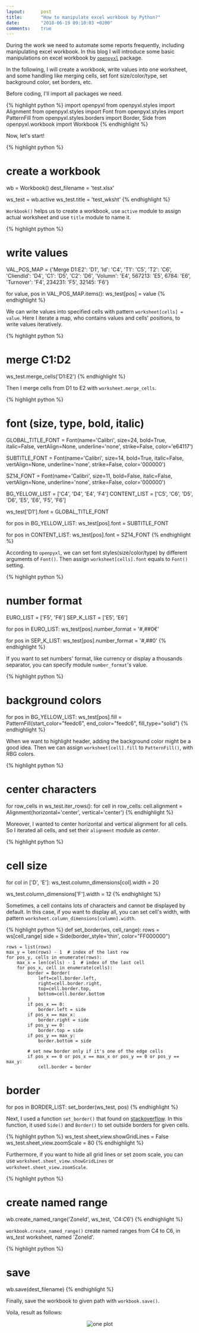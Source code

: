 ```yaml
---
layout:      post
title:       "How to manipulate excel workbook by Python?"
date:        "2018-06-19 09:10:03 +0200"
comments:    true
---
```


During the work we need to automate some reports frequently, including
manipulating excel workbook. In this blog I will introduce some basic
manipulations on excel workbook by [`openpyxl`][openpyxl] package.

In the following, I will create a workbook, write values into one worksheet, and
some handling like merging cells, set font size/color/type, set background color,
set borders, etc.

Before coding, I'll import all packages we need.

{% highlight python %}
import openpyxl
from openpyxl.styles import Alignment
from openpyxl.styles import Font
from openpyxl.styles import PatternFill
from openpyxl.styles.borders import Border, Side
from openpyxl.workbook import Workbook
{% endhighlight %}

Now, let's start!

{% highlight python %}
# create a workbook
wb = Workbook()
dest_filename = 'test.xlsx'

ws_test = wb.active
ws_test.title = 'test_wksht'
{% endhighlight %}

`Workbook()` helps us to create a workbook, use `active` module to assign actual
worksheet and use `title` module to name it.

{% highlight python %}
# write values
VAL_POS_MAP = {'Merge D1:E2': 'D1',
               'Id': 'C4',
               'T1': 'C5',
               'T2': 'C6',
               'CliendId': 'D4',
               'C1': 'D5',
               'C2': 'D6',
               'Volumn': 'E4',
               567213: 'E5',
               6784: 'E6',
               'Turnover': 'F4',
               234231: 'F5',
               32145: 'F6'}
               
for value, pos in VAL_POS_MAP.items():
    ws_test[pos] = value
{% endhighlight %}

We can write values into specified cells with pattern `worksheet[cells] = value`.
Here I iterate a map, who contains values and cells' positions, to write values
iteratively.

{% highlight python %}
# merge C1:D2
ws_test.merge_cells('D1:E2')
{% endhighlight %}

Then I merge cells from D1 to E2 with `worksheet.merge_cells`.

{% highlight python %}
# font (size, type, bold, italic)
GLOBAL_TITLE_FONT = Font(name='Calibri',
                         size=24,
                         bold=True,
                         italic=False,
                         vertAlign=None,
                         underline='none',
                         strike=False,
                         color='e64117')

SUBTITLE_FONT = Font(name='Calibri',
                     size=14,
                     bold=True,
                     italic=False,
                     vertAlign=None,
                     underline='none',
                     strike=False,
                     color='000000')

SZ14_FONT = Font(name='Calibri',
                 size=11,
                 bold=False,
                 italic=False,
                 vertAlign=None,
                 underline='none',
                 strike=False,
                 color='000000')

BG_YELLOW_LIST = ['C4', 'D4', 'E4', 'F4']
CONTENT_LIST = ['C5', 'C6', 'D5', 'D6', 'E5', 'E6', 'F5', 'F6']

ws_test['D1'].font = GLOBAL_TITLE_FONT

for pos in BG_YELLOW_LIST:
    ws_test[pos].font = SUBTITLE_FONT

for pos in CONTENT_LIST:
    ws_test[pos].font = SZ14_FONT
{% endhighlight %}

According to `openpyxl`, we can set font styles(size/color/type) by different
arguments of `Font()`. Then assign `worksheet[cells].font` equals to `Font()`
setting. 

{% highlight python %}
# number format
EURO_LIST = ['F5', 'F6']
SEP_K_LIST = ['E5', 'E6']

for pos in EURO_LIST:
    ws_test[pos].number_format = '#,##0€'

for pos in SEP_K_LIST:
    ws_test[pos].number_format = '#,##0'
{% endhighlight %}

If you want to set numbers' format, like currency or display a thousands
separator, you can specify module `number_format`'s value.

{% highlight python %}
# background colors
for pos in BG_YELLOW_LIST:
    ws_test[pos].fill = PatternFill(start_color="feedc6",
                                    end_color="feedc6",
                                    fill_type="solid")
{% endhighlight %}

When we want to highlight header, adding the background color might be a good
idea. Then we can assign `worksheet[cell].fill` to `PatternFill()`, with RBG
colors. 

{% highlight python %}
# center characters
for row_cells in ws_test.iter_rows():
    for cell in row_cells:
        cell.alignment = Alignment(horizontal='center',
                                   vertical='center')
{% endhighlight %}

Moreover, I wanted to center horizontal and vertical alignment for all cells. So
I iterated all cells, and set their `alignment` module as _center_.

{% highlight python %}
# cell size
for col in ['D', 'E']:
    ws_test.column_dimensions[col].width = 20

ws_test.column_dimensions['F'].width = 12
{% endhighlight %}

Sometimes, a cell contains lots of characters and cannot be displayed by default.
In this case, if you want to display all, you can set cell's width, with pattern
`worksheet.column_dimensions[column].width`.

{% highlight python %}
def set_border(ws, cell_range):
    rows = ws[cell_range]
    side = Side(border_style='thin', color="FF000000")

    rows = list(rows)
    max_y = len(rows) - 1  # index of the last row
    for pos_y, cells in enumerate(rows):
        max_x = len(cells) - 1  # index of the last cell
        for pos_x, cell in enumerate(cells):
            border = Border(
                left=cell.border.left,
                right=cell.border.right,
                top=cell.border.top,
                bottom=cell.border.bottom
            )
            if pos_x == 0:
                border.left = side
            if pos_x == max_x:
                border.right = side
            if pos_y == 0:
                border.top = side
            if pos_y == max_y:
                border.bottom = side

            # set new border only if it's one of the edge cells
            if pos_x == 0 or pos_x == max_x or pos_y == 0 or pos_y == max_y:
                cell.border = border

# border
for pos in BORDER_LIST:
    set_border(ws_test, pos)
{% endhighlight %}

Next, I used a function `set_border()` that found on [stackoverflow][stackoverflow].
In this function, it used `Side()` and `Border()` to set outside borders for
given cells.

{% highlight python %}
ws_test.sheet_view.showGridLines = False
ws_test.sheet_view.zoomScale = 80
{% endhighlight %}

Furthermore, if you want to hide all grid lines or set zoom scale, you can use
`worksheet.sheet_view.showGridLines` or `worksheet.sheet_view.zoomScale`.

{% highlight python %}
# create named range
wb.create_named_range('ZoneId', ws_test, '$C$4:$C$6')
{% endhighlight %}

`workbook.create_named_range()` create named ranges from C4 to C6, in _ws_test_
worksheet, named 'ZoneId'.

{% highlight python %}
# save
wb.save(dest_filename)
{% endhighlight %}

Finally, save the workbook to given path with `workbook.save()`.

Voila, result as follows:

<p align="center">
  <img alt="one plot"
  src="{{ site.baseurl }}/images/20180619-openpyxl.PNG"/>
</p>

[openpyxl]: https://openpyxl.readthedocs.io/en/stable
[stackoverflow]: https://stackoverflow.com/questions/34520764/apply-border-to-range-of-cells-using-openpyxl
